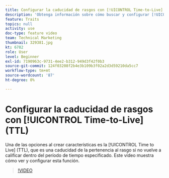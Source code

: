 ```yaml
---
title: Configurar la caducidad de rasgos con [!UICONTROL Time-to-Live] (TTL)
description: 'Obtenga información sobre cómo buscar y configurar [!UICONTROL Time to Live] (TTL) en Audience Manager. Utilice esta configuración al crear características, que establece una caducidad de pertenencia en la característica si un usuario no vuelve a calificar dentro del período de tiempo especificado. '
feature: Traits
topics: null
activity: use
doc-type: feature video
team: Technical Marketing
thumbnail: 329381.jpg
kt: 6782
role: User
level: Beginner
exl-id: 7190963c-9731-4ee2-b312-949d3f42f0b3
source-git-commit: 124f03208f2b4e3b109b3f02a2d3d59210da5cc7
workflow-type: tm+mt
source-wordcount: '87'
ht-degree: 0%

---
```


# Configurar la caducidad de rasgos con [!UICONTROL Time-to-Live] (TTL)

Una de las opciones al crear características es la [!UICONTROL Time to Live] (TTL), que es una caducidad de la pertenencia al rasgo si no vuelve a calificar dentro del período de tiempo especificado. Este vídeo muestra cómo ver y configurar esta función.

>[!VIDEO](https://video.tv.adobe.com/v/329381/?quality=12&learn=on)

